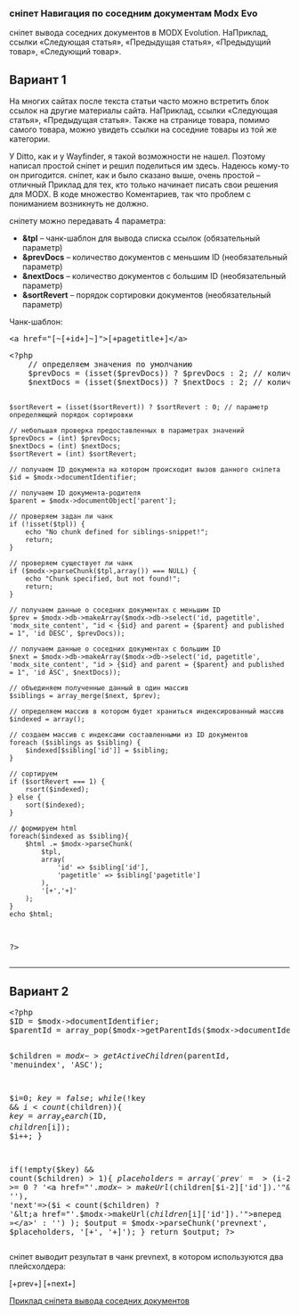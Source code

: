 
<meta http-equiv="Content-Type" content="text/html; charset=utf-8">
<h3>сніпет Навигация по соседним документам Modx Evo </h3>
сніпет вывода соседних документов в MODX Evolution. НаПриклад, ссылки «Следующая статья», «Предыдущая статья», «Предыдущий товар», «Следующий товар».
<h2 class="page-header">Вариант 1</h2>
<p>На многих сайтах после текста статьи часто можно встретить блок ссылок на другие материалы сайта. НаПриклад, ссылки «Следующая статья», «Предыдущая статья». Также на странице товара, помимо самого товара, можно увидеть ссылки на соседние товары из той же категории.</p>
<p>У Ditto, как и у Wayfinder, я такой возможности не нашел. Поэтому написал простой сніпет и решил поделиться им здесь. Надеюсь кому-то он пригодится. сніпет, как и было сказано выше, очень простой – отличный Приклад для тех, кто только начинает писать свои решения для MODX. В коде множество Коментариев, так что проблем с пониманием возникнуть не должно.</p>
<p>сніпету можно передавать 4 параметра:</p>
<ul>
<li><b>&tpl</b> – чанк-шаблон для вывода списка ссылок (обязательный параметр)</li>
<li><b>&prevDocs</b> – количество документов с меньшим ID (необязательный параметр)</li>
<li><b>&nextDocs</b> – количество документов с большим ID (необязательный параметр)</li>
<li><b>&sortRevert</b> – порядок сортировки документов (необязательный параметр)</li>
</ul>
<p>Чанк-шаблон:</p>
<pre class="brush: html;">
&lt;a href="[~[+id+]~]">[+pagetitle+]&lt;/a&gt;
</pre>
<pre class="brush: php;">
&lt;?php
	// определяем значения по умолчанию 
	$prevDocs = (isset($prevDocs)) ? $prevDocs : 2; // количество соседних документов с меньшим ID
	$nextDocs = (isset($nextDocs)) ? $nextDocs : 2; // количество соседних документов с большим ID

	$sortRevert = (isset($sortRevert)) ? $sortRevert : 0; // параметр определяющий порядок сортировки

	// небольшая проверка предоставленных в параметрах значений
	$prevDocs = (int) $prevDocs;
	$nextDocs = (int) $nextDocs;
	$sortRevert = (int) $sortRevert;

	// получаем ID документа на котором происходит вызов данного сніпета
	$id = $modx->documentIdentifier;

	// получаем ID документа-родителя 
	$parent = $modx->documentObject['parent'];

	// проверяем задан ли чанк
	if (!isset($tpl)) {
		echo "No chunk defined for siblings-snippet!";
		return;
	}

	// проверяем существует ли чанк
	if ($modx->parseChunk($tpl,array()) === NULL) {
		echo "Chunk specified, but not found!";
		return;
	}

	// получаем данные о соседних документах с меньшим ID
	$prev = $modx->db->makeArray($modx->db->select('id, pagetitle', 'modx_site_content', "id < {$id} and parent = {$parent} and published = 1", 'id DESC', $prevDocs));

	// получаем данные о соседних документах с большим ID
	$next = $modx->db->makeArray($modx->db->select('id, pagetitle', 'modx_site_content', "id > {$id} and parent = {$parent} and published = 1", 'id ASC', $nextDocs));

	// объединяем полученные данный в один массив
	$siblings = array_merge($next, $prev);

	// определяем массив в котором будет храниться индексированный массив
	$indexed = array();

	// создаем массив с индексами составленными из ID документов
	foreach ($siblings as $sibling) {
		$indexed[$sibling['id']] = $sibling;	
	}

	// сортируем
	if ($sortRevert === 1) {
		rsort($indexed);
	} else {
		sort($indexed);
	}

	// формируем html
	foreach($indexed as $sibling){
		$html .= $modx->parseChunk(
			$tpl,
			array(
				'id' => $sibling['id'],
				'pagetitle' => $sibling['pagetitle']		
			),
			'[+','+]'
		);
	}
	echo $html;
?>
</pre>
<hr>	
<h2 class="page-header">Вариант 2</h2>
<pre class="brush: php;">
&lt;?php
$ID = $modx->documentIdentifier;
$parentId = array_pop($modx->getParentIds($modx->documentIdentifier, 1));

$children = $modx->getActiveChildren($parentId, 'menuindex', 'ASC');

$i=0;
$key = false;
while(!$key && $i < count($children)){
	$key = array_search($ID, $children[$i]);
	$i++;
}

if(!empty($key) && count($children) > 1){
	$placeholders = array(
		'prev'=>($i-2 >= 0 ? '&lt;a href="'.$modx->makeUrl($children[$i-2]['id']).'"&gt;« назад&lt;/a&gt;' : ''),
		'next'=>($i < count($children) ? '&lt;a href="'.$modx->makeUrl($children[$i]['id']).'"&gt;вперед »&lt;/a&gt;' : '')
	);
	$output = $modx->parseChunk('prevnext', $placeholders, '[+', '+]');
}
return $output;
?&gt;
</pre>
<p>сніпет выводит результат в чанк prevnext, в котором используются два плейсхолдера:</p>
<p>[+prev+] [+next+]</p>
<p><a href="formlister/leksikony.html" title="Приклад сніпета вывода соседних документов">Приклад сніпета вывода соседних документов</a></p>